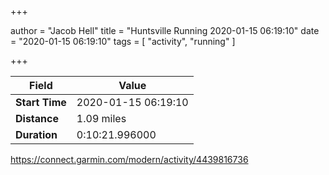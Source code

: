 +++

author = "Jacob Hell"
title = "Huntsville Running 2020-01-15 06:19:10"
date = "2020-01-15 06:19:10"
tags = [
    "activity", "running"
]

+++

<!--more-->

|Field  |Value  |
|--- | --- |
|**Start Time**|2020-01-15 06:19:10|
|**Distance**|1.09 miles|
|**Duration**|0:10:21.996000|

https://connect.garmin.com/modern/activity/4439816736